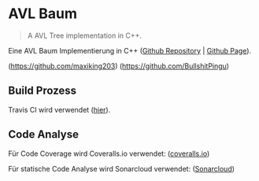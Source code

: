 # AVL Baum

> A AVL Tree implementation in C++.

Eine AVL Baum Implementierung in C++ ([Github Repository](https://github.com/ob-algdati-ws17/blatt-7-aufgabe-1-bullshitking) | [Github Page](https://ob-algdati-ws17.github.io/blatt-7-aufgabe-1-bullshitking/)).

(https://github.com/maxiking203)
(https://github.com/BullshitPingu)

## Build Prozess

Travis CI wird verwendet ([hier](https://travis-ci.org/ob-algdati-ws17/blatt-7-aufgabe-1-bullshitking)).

## Code Analyse

Für Code Coverage wird Coveralls.io verwendet: ([coveralls.io](https://coveralls.io/github/ob-algdati-ws17/blatt-7-aufgabe-1-bullshitking))

Für statische Code Analyse wird Sonarcloud verwendet: ([Sonarcloud](https://sonarcloud.io/dashboard?id=cs.hm.edu.algodat.bullshitking.avltree))
